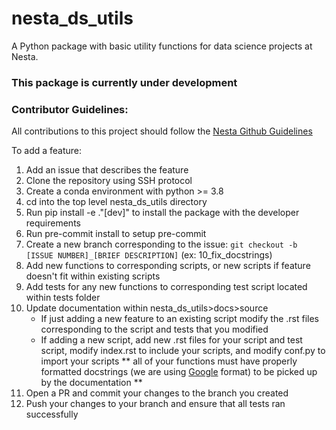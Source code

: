 # nesta_ds_utils

A Python package with basic utility functions for data science projects at Nesta.

### This package is currently under development

### Contributor Guidelines:

All contributions to this project should follow the [Nesta Github Guidelines](https://github.com/nestauk/github_support/blob/dev/guidelines/README.md)

To add a feature:

1. Add an issue that describes the feature
2. Clone the repository using SSH protocol
3. Create a conda environment with python >= 3.8
4. cd into the top level nesta_ds_utils directory
5. Run pip install -e ."[dev]" to install the package with the developer requirements
6. Run pre-commit install to setup pre-commit
7. Create a new branch corresponding to the issue: `git checkout -b [ISSUE NUMBER]_[BRIEF DESCRIPTION]` (ex: 10_fix_docstrings)
8. Add new functions to corresponding scripts, or new scripts if feature doesn't fit within existing scripts
9. Add tests for any new functions to corresponding test script located within tests folder
10. Update documentation within nesta_ds_utils>docs>source
    - If just adding a new feature to an existing script modify the .rst files corresponding to the script and tests that you modified
    - If adding a new script, add new .rst files for your script and test script, modify index.rst to include your scripts, and modify conf.py to import your scripts
      ** all of your functions must have properly formatted docstrings (we are using [Google](https://sphinxcontrib-napoleon.readthedocs.io/en/latest/example_google.html) format) to be picked up by the documentation **
11. Open a PR and commit your changes to the branch you created
12. Push your changes to your branch and ensure that all tests ran successfully
